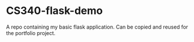# CS340-flask-demo
A repo containing my basic flask application. Can be copied and reused for the portfolio project.

